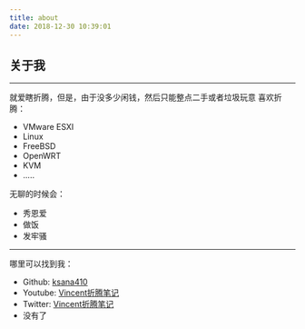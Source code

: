 ```yaml
---
title: about
date: 2018-12-30 10:39:01
---
```


## 关于我

---
就爱瞎折腾，但是，由于没多少闲钱，然后只能整点二手或者垃圾玩意
喜欢折腾：

* VMware ESXI
* Linux
* FreeBSD
* OpenWRT
* KVM
* .....

无聊的时候会：

* 秀恩爱
* 做饭
* 发牢骚

---

哪里可以找到我：

* Github: [ksana410](https://github.com/ksana410)
* Youtube: [Vincent折腾笔记](https://www.youtube.com/channel/UCuD7wIVAKLcB6iDbdsKxFxw)
* Twitter: [Vincent折腾笔记](https://twitter.com/Vincent47874125)
* 没有了
